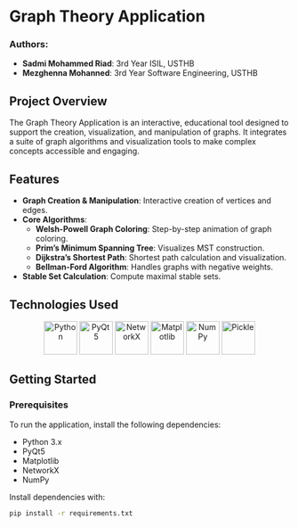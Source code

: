 # Graph Theory Application

### Authors:
- **Sadmi Mohammed Riad**: 3rd Year ISIL, USTHB
- **Mezghenna Mohanned**: 3rd Year Software Engineering, USTHB

## Project Overview

The Graph Theory Application is an interactive, educational tool designed to support the creation, visualization, and manipulation of graphs. It integrates a suite of graph algorithms and visualization tools to make complex concepts accessible and engaging.

## Features

- **Graph Creation & Manipulation**: Interactive creation of vertices and edges.
- **Core Algorithms**:
  - **Welsh-Powell Graph Coloring**: Step-by-step animation of graph coloring.
  - **Prim’s Minimum Spanning Tree**: Visualizes MST construction.
  - **Dijkstra’s Shortest Path**: Shortest path calculation and visualization.
  - **Bellman-Ford Algorithm**: Handles graphs with negative weights.
- **Stable Set Calculation**: Compute maximal stable sets.

## Technologies Used

<div align="center">
    <img src="https://img.icons8.com/color/48/000000/python.png" alt="Python" width="60" />
    <img src="https://img.icons8.com/color/48/000000/qt.png" alt="PyQt5" width="60" />
    <img src="https://upload.wikimedia.org/wikipedia/commons/3/30/Networkx_logo.svg" alt="NetworkX" width="60" />
    <img src="https://upload.wikimedia.org/wikipedia/commons/8/84/Matplotlib_icon.svg" alt="Matplotlib" width="60" />
    <img src="https://upload.wikimedia.org/wikipedia/commons/3/31/NumPy_logo_2020.svg" alt="NumPy" width="60" />
    <img src="https://upload.wikimedia.org/wikipedia/commons/thumb/e/e5/Pickle_Rick.png/600px-Pickle_Rick.png" alt="Pickle" width="60" />
</div>

## Getting Started

### Prerequisites

To run the application, install the following dependencies:

- Python 3.x
- PyQt5
- Matplotlib
- NetworkX
- NumPy

Install dependencies with:
```bash
pip install -r requirements.txt
